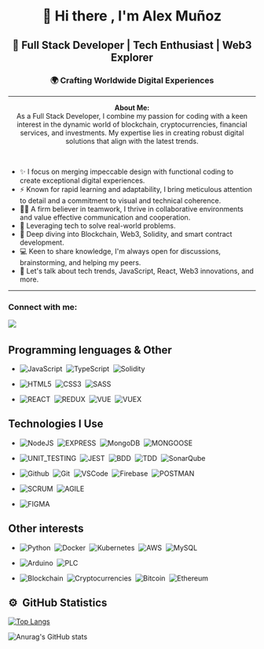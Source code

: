 <h1 align="center">👋 Hi there , I'm Alex Muñoz</h1>
<h2 align="center">🚀 Full Stack Developer | Tech Enthusiast | Web3 Explorer</h2>
<h3 align="center">🌍 Crafting Worldwide Digital Experiences</h3>




<hr/>

<p align="center">
  <strong>About Me:</strong>
  <br>
  As a Full Stack Developer, I combine my passion for coding with a keen interest in the dynamic world of blockchain, cryptocurrencies, financial services, and investments. My expertise lies in creating robust digital solutions that align with the latest trends.
</p>

<br>


- ✨ I focus on merging impeccable design with functional coding to create exceptional digital experiences.
- ⚡ Known for rapid learning and adaptability, I bring meticulous attention to detail and a commitment to visual and technical coherence.
- 🤜🤛 A firm believer in teamwork, I thrive in collaborative environments and value effective communication and cooperation.
- 🚀 Leveraging tech to solve real-world problems.
- 🌱 Deep diving into Blockchain, Web3, Solidity, and smart contract development.
- 💻 Keen to share knowledge, I'm always open for discussions, brainstorming, and helping my peers.
- 💬 Let's talk about tech trends, JavaScript, React, Web3 innovations, and more.

<hr/>

<h3 align="left">Connect with me:</h3>
<p align="left">
  <a href="https://www.linkedin.com/in/alex-muñoz-fabregas/"><img src="https://img.shields.io/badge/linkedin-%230077B5.svg?&style=for-the-badge&logo=linkedin&logoColor=white" /></a>&nbsp;&nbsp;

## Programming lenguages & Other

- ![JavaScript](https://img.shields.io/badge/JAVASCRIPT-323330.svg?&style=flat&logo=javascript&logoColor=%23F7DF1E)&nbsp;
![TypeScript](https://img.shields.io/badge/TYPESCRIPT-%23007ACC.svg?&style=flat&logo=typescript&logoColor=white)&nbsp;
![Solidity](https://img.shields.io/badge/SOLIDITY-764ABC.svg?&style=flat&logo=solidity&logoColor=white)&nbsp;
- ![HTML5](https://img.shields.io/badge/HTML5-E34F26.svg?&style=flat&logo=html5&logoColor=white)&nbsp;
![CSS3](https://img.shields.io/badge/CSS3-%231572B6.svg?&style=flat&logo=css3&logoColor=white)&nbsp;
![SASS](https://img.shields.io/badge/SASS-CC6699.svg?&style=flat&logo=sass&logoColor=white)&nbsp;
 
- ![REACT](https://img.shields.io/badge/REACT-0088CC.svg?&style=flat&logo=REACT&logoColor=white)&nbsp;
![REDUX](https://img.shields.io/badge/REDUX-764ABC.svg?&style=flat&logo=REDUX&logoColor=white)&nbsp;
![VUE](https://img.shields.io/badge/VUE-4FC08D.svg?&style=flat&logo=vue.js&logoColor=white)&nbsp;
![VUEX](https://img.shields.io/badge/VUEX-4FC08D.svg?&style=flat&logo=vue.js&logoColor=white)&nbsp;
  
 
 ## Technologies I Use

- ![NodeJS](https://img.shields.io/badge/NODEJS-339933.svg?&style=flat&logo=node.js&logoColor=white)&nbsp;
![EXPRESS](https://img.shields.io/badge/EXPRESS-000019.svg?&style=flat&logo=EXPRESS&logoColor=white)&nbsp;
![MongoDB](https://img.shields.io/badge/MONGODB-47A248.svg?&style=flat&logo=mongodb&logoColor=white)&nbsp;
![MONGOOSE](https://img.shields.io/badge/MONGOOSE-F0F8F5.svg?&style=flat&logo=&logoColor=white)&nbsp;
 
- ![UNIT_TESTING](https://img.shields.io/badge/UNIT_TESTING-FFD900.svg?&style=flat&logo=&logoColor=white)&nbsp;
![JEST](https://img.shields.io/badge/JEST-C21325.svg?&style=flat&logo=jest&logoColor=white)&nbsp;
![BDD](https://img.shields.io/badge/BDD-4479A1.svg?&style=flat&logo=bdd&logoColor=white)&nbsp;
![TDD](https://img.shields.io/badge/TDD-F77E1C.svg?&style=flat&logo=TDD&logoColor=white)&nbsp;
![SonarQube](https://img.shields.io/badge/SONARQUBE-4E9BCD.svg?&style=flat&logo=sonarqube&logoColor=white)&nbsp;

- ![Github](https://img.shields.io/badge/GITHUB-181717.svg?&style=flat&logo=github&logoColor=white)&nbsp;
![Git](https://img.shields.io/badge/GIT-F05032.svg?&style=flat&logo=git&logoColor=white)&nbsp;
![VSCode](https://img.shields.io/badge/VSCODE-007ACC.svg?&style=flat&logo=visual-studio-code)&nbsp;
![Firebase](https://img.shields.io/badge/FIREBASE-FFCA28.svg?&style=flat&logo=firebase&logoColor=black)&nbsp;
![POSTMAN](https://img.shields.io/badge/POSTMAN-FF6C37.svg?&style=flat&logo=POSTMAN&logoColor=black)&nbsp;

- ![SCRUM](https://img.shields.io/badge/SCRUM-6DB33F.svg?&style=flat&logo=ddd&logoColor=white)&nbsp;
![AGILE](https://img.shields.io/badge/AGILE-65633F.svg?&style=flat&logo=ddd&logoColor=white)&nbsp;
  
- ![FIGMA](https://img.shields.io/badge/FIGMA-F24E1E.svg?&style=flat&logo=figma&logoColor=white)&nbsp;

## Other interests
 
- ![Python](https://img.shields.io/badge/PYTHON-3776AB.svg?&style=flat&logo=python&logoColor=white)&nbsp;
![Docker](https://img.shields.io/badge/DOCKER-2496ED.svg?&style=flat&logo=docker&logoColor=white)&nbsp;
![Kubernetes](https://img.shields.io/badge/KUBERNETES-326CE5.svg?&style=flat&logo=kubernetes&logoColor=white)&nbsp;
![AWS](https://img.shields.io/badge/AMAZON%20AWS-232F3E.svg?&style=flat&logo=amazon-aws&logoColor=white)&nbsp;
![MySQL](https://img.shields.io/badge/MySQL-4479A1.svg?&style=flat&logo=MySQL&logoColor=white)&nbsp;
  
- ![Arduino](https://img.shields.io/badge/ARDUINO-00979D.svg?&style=flat&logo=arduino&logoColor=white)&nbsp;
![PLC](https://img.shields.io/badge/PLC-00973D.svg?&style=flat&logo=arduino&logoColor=white)&nbsp;
 
- ![Blockchain](https://img.shields.io/badge/BLOCKCHAIN-121D33.svg?&style=flat&logo=blockchain-dot-com&logoColor=white)&nbsp;
![Cryptocurrencies](https://img.shields.io/badge/CRYPTOCURRENCY-00979D.svg?&style=flat&logo=cryptocurrency&logoColor=black)&nbsp;
![Bitcoin](https://img.shields.io/badge/BITCOIN-0769AD.svg?&style=flat&logo=bitcoin&logoColor=black)&nbsp;
![Ethereum](https://img.shields.io/badge/ETHEREUM-3C3C3D.svg?&style=flat&logo=ethereum&logoColor=white)&nbsp;

  
## <b>:gear: &nbsp;GitHub Statistics</b>

[![Top Langs](https://github-readme-stats.vercel.app/api/top-langs/?username=alexmf91&layout=compact&true&theme=radical)](https://github.com/anuraghazra/github-readme-stats)

![Anurag's GitHub stats](https://github-readme-stats.vercel.app/api?username=alexmf91&show_icons=true&theme=radical)

